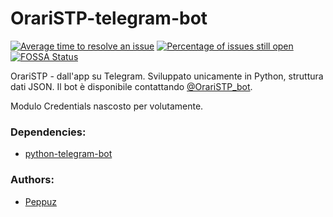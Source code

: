 # OrariSTP-telegram-bot

[![Average time to resolve an issue](http://isitmaintained.com/badge/resolution/Peppuz/OrariSTP-bot.svg)](http://isitmaintained.com/project/Peppuz/OrariSTP-bot "Average time to resolve an issue")
[![Percentage of issues still open](http://isitmaintained.com/badge/open/Peppuz/OrariSTP-bot.svg)](http://isitmaintained.com/project/Peppuz/OrariSTP-bot "Percentage of issues still open")
[![FOSSA Status](https://app.fossa.io/api/projects/git%2Bhttps%3A%2F%2Fgithub.com%2FPeppuz%2FOrariSTP-bot.svg?type=shield)](https://app.fossa.io/projects/git%2Bhttps%3A%2F%2Fgithub.com%2FPeppuz%2FOrariSTP-bot?ref=badge_shield)
 
 OrariSTP - dall'app su Telegram. Sviluppato unicamente in Python, struttura dati JSON.
 Il bot è disponibile contattando [@OrariSTP_bot](https://t.me/OrariSTP_bot "Apri su Telegram").
 
 Modulo Credentials nascosto per volutamente.
 
 
### Dependencies: 
 * [python-telegram-bot](https://github.com/python-telegram-bot/python-telegram-bot)

### Authors:
 * [Peppuz](https://github.com/Peppuz)
